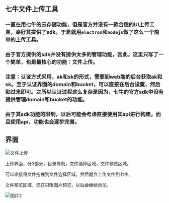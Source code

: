 ## 七牛文件上传工具

### 一直在用七牛的云存储功能，但是官方并没有一款合适的UI上传工具，幸好其提供了sdk。于是就用`electron`和`nodejs`做了这么一个简单的上传工具。

### 由于官方提供的sdk并没有提供太多的管理功能，因此，这里只写了一个简单，也是最核心的功能：文件上传。

### 注意：认证方式采用，ak和sk的形式，需要到web端的后台获取ak和sk。至于认证界面的domain和bucket，可以直接在后台设置，然后贴过来即可。之所以认证过程这么复杂是因为，七牛的官方sdk中没有提供管理domain和bucket的功能。

### 由于其sdk功能的限制，以后可能会考虑直接使用其api进行构建。而且使用api，功能也会逐步完善。

## 界面

![文件上传](http://7xt3oh.com2.z0.glb.clouddn.com/blog/qn-tools.png)

上传界面，分3部分，目录导航，文件选择区域，文件预览区域。

可以直接将文件拖拽到文件选择区域，然后就会上传文件到七牛。

文件预览区域，现在只限图片预览，以后会继续添加。

![图片2](http://7xt3oh.com2.z0.glb.clouddn.com/blog/qn-tools2.png)